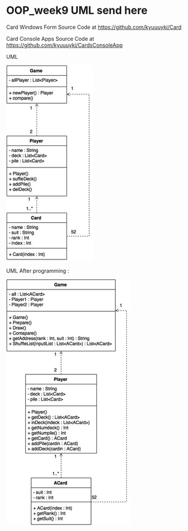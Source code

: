 # OOP_week9 UML send here 

Card Windows Form Source Code at https://github.com/kyuuuyki/Card 

Card Console Apps Source Code at https://github.com/kyuuuyki/CardsConsoleApp

UML

![570610559](https://raw.githubusercontent.com/cpe200-158-sec1-0559/OOP_week9/master/card.jpg)

UML After programming : 


![570610559](https://raw.githubusercontent.com/cpe200-158-sec1-0559/OOP_week9/master/card_prog.jpg)
